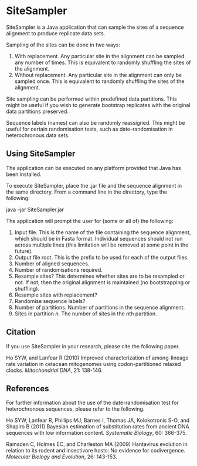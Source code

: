 SiteSampler
===========

SiteSampler is a Java application that can sample the sites of a sequence alignment to produce replicate data sets. 

Sampling of the sites can be done in two ways:

  1. With replacement. Any particular site in the alignment can be sampled any number of times. This is equivalent to randomly shuffling the sites of the alignment.
  2. Without replacement. Any particular site in the alignment can only be sampled once. This is equivalent to randomly shuffling the sites of the alignment.

Site sampling can be performed within predefined data partitions. This might be useful if you wish to generate bootstrap replicates with the original data partitions preserved. 

Sequence labels (names) can also be randomly reassigned. This might be useful for certain randomisation tests, such as date-randomisation in heterochronous data sets.

Using SiteSampler
-----------------

The application can be executed on any platform provided that Java has been installed. 

To execute SiteSampler, place the .jar file and the sequence alignment in the same directory. From a command line in the directory, type the following:

java –jar SiteSampler.jar

The application will prompt the user for (some or all of) the following:

  1. Input file. This is the name of the file containing the sequence alignment, which should be in Fasta format. Individual sequences should not run across multiple lines (this limitation will be removed at some point in the future). 
  2. Output file root. This is the prefix to be used for each of the output files.
  3. Number of aligned sequences.
  4. Number of randomisations required.
  5. Resample sites? This determines whether sites are to be resampled or not. If not, then the original alignment is maintained (no bootstrapping or shuffling).
  6. Resample sites with replacement?
  7. Randomise sequence labels?
  8. Number of partitions. Number of partitions in the sequence alignment. 
  9. Sites in partition *n*. The number of sites in the *n*th partition.

Citation
--------

If you use SiteSampler in your research, please cite the following paper.

Ho SYW, and Lanfear R (2010) Improved characterization of among-lineage rate variation in cetacean mitogenomes using codon-partitioned relaxed clocks. *Mitochondrial DNA*, 21: 138-146.

References
----------

For further information about the use of the date-randomisation test for heterochronous sequences, please refer to the following.

Ho SYW, Lanfear R, Phillips MJ, Barnes I, Thomas JA, Kolokotronis S-O, and Shapiro B (2011) Bayesian estimation of substitution rates from ancient DNA sequences with low information content. *Systematic Biology*, 60: 366-375. 

Ramsden C, Holmes EC, and Charleston MA (2009) Hantavirus evolution in relation to its rodent and insectivore hosts: No evidence for codivergence. *Molecular Biology and Evolution*, 26: 143-153. 
